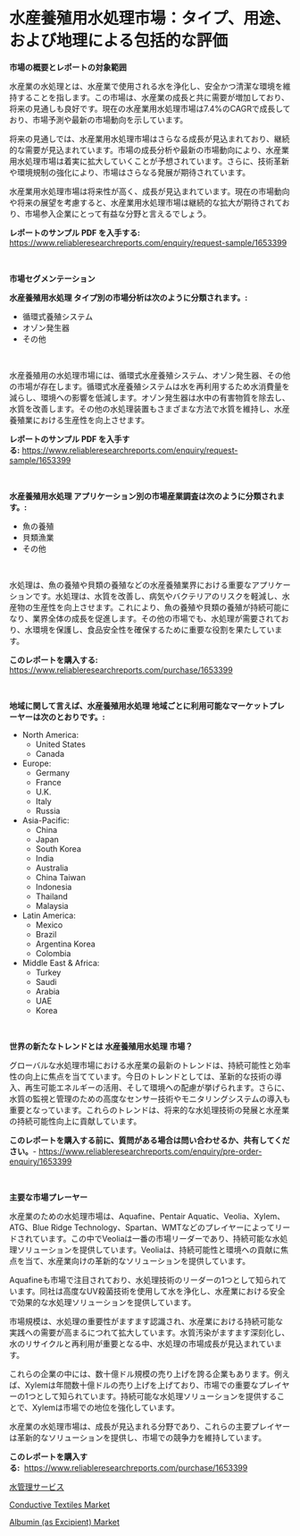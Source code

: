 <p><h1>水産養殖用水処理市場：タイプ、用途、および地理による包括的な評価</h1></p><p><strong>市場の概要とレポートの対象範囲</strong></p>
<p><p>水産業の水処理とは、水産業で使用される水を浄化し、安全かつ清潔な環境を維持することを指します。この市場は、水産業の成長と共に需要が増加しており、将来の見通しも良好です。現在の水産業用水処理市場は7.4%のCAGRで成長しており、市場予測や最新の市場動向を示しています。</p><p>将来の見通しでは、水産業用水処理市場はさらなる成長が見込まれており、継続的な需要が見込まれています。市場の成長分析や最新の市場動向により、水産業用水処理市場は着実に拡大していくことが予想されています。さらに、技術革新や環境規制の強化により、市場はさらなる発展が期待されています。</p><p>水産業用水処理市場は将来性が高く、成長が見込まれています。現在の市場動向や将来の展望を考慮すると、水産業用水処理市場は継続的な拡大が期待されており、市場参入企業にとって有益な分野と言えるでしょう。</p></p>
<p><strong>レポートのサンプル PDF を入手する:</strong> <a href="https://www.reliableresearchreports.com/enquiry/request-sample/1653399">https://www.reliableresearchreports.com/enquiry/request-sample/1653399</a></p>
<p>&nbsp;</p>
<p><strong>市場セグメンテーション</strong></p>
<p><strong>水産養殖用水処理 タイプ別の市場分析は次のように分類されます。:</strong></p>
<p><ul><li>循環式養殖システム</li><li>オゾン発生器</li><li>その他</li></ul></p>
<p>&nbsp;</p>
<p><p>水産養殖用の水処理市場には、循環式水産養殖システム、オゾン発生器、その他の市場が存在します。循環式水産養殖システムは水を再利用するため水消費量を減らし、環境への影響を低減します。オゾン発生器は水中の有害物質を除去し、水質を改善します。その他の水処理装置もさまざまな方法で水質を維持し、水産養殖業における生産性を向上させます。</p></p>
<p><strong>レポートのサンプル PDF を入手する:</strong>&nbsp;<a href="https://www.reliableresearchreports.com/enquiry/request-sample/1653399">https://www.reliableresearchreports.com/enquiry/request-sample/1653399</a></p>
<p>&nbsp;</p>
<p><strong> 水産養殖用水処理 アプリケーション別の市場産業調査は次のように分類されます。:</strong></p>
<p><ul><li>魚の養殖</li><li>貝類漁業</li><li>その他</li></ul></p>
<p>&nbsp;</p>
<p><p>水処理は、魚の養殖や貝類の養殖などの水産養殖業界における重要なアプリケーションです。水処理は、水質を改善し、病気やバクテリアのリスクを軽減し、水産物の生産性を向上させます。これにより、魚の養殖や貝類の養殖が持続可能になり、業界全体の成長を促進します。その他の市場でも、水処理が需要されており、水環境を保護し、食品安全性を確保するために重要な役割を果たしています。</p></p>
<p><strong>このレポートを購入する:</strong>&nbsp; <a href="https://www.reliableresearchreports.com/purchase/1653399">https://www.reliableresearchreports.com/purchase/1653399</a></p>
<p>&nbsp;</p>
<p><strong>地域に関して言えば、水産養殖用水処理 地域ごとに利用可能なマーケットプレーヤーは次のとおりです。:</strong></p>
<p><ul>
    <li>
        North America:
        <ul>
            <li>United States</li>
            <li>Canada</li>
        </ul>
    </li>
    <li>
        Europe:
        <ul>
            <li>Germany</li>
            <li>France</li>
            <li>U.K.</li>
            <li>Italy</li>
            <li>Russia</li>
        </ul>
    </li>
    <li>
        Asia-Pacific:
        <ul>
            <li>China</li>
            <li>Japan</li>
            <li>South Korea</li>
            <li>India</li>
            <li>Australia</li>
            <li>China Taiwan</li>
            <li>Indonesia</li>
            <li>Thailand</li>
            <li>Malaysia</li>
        </ul>
    </li>
    <li>
        Latin America:
        <ul>
            <li>Mexico</li>
            <li>Brazil</li>
            <li>Argentina Korea</li>
            <li>Colombia</li>
        </ul>
    </li>
    <li>
        Middle East & Africa:
        <ul>
            <li>Turkey</li>
            <li>Saudi</li>
            <li>Arabia</li>
            <li>UAE</li>
            <li>Korea</li>
        </ul>
    </li>
    </ul></p>
<p>&nbsp;</p>
<p><strong>世界の新たなトレンドとは 水産養殖用水処理 市場？</strong></p>
<p><p>グローバルな水処理市場における水産業の最新のトレンドは、持続可能性と効率性の向上に焦点を当てています。今日のトレンドとしては、革新的な技術の導入、再生可能エネルギーの活用、そして環境への配慮が挙げられます。さらに、水質の監視と管理のための高度なセンサー技術やモニタリングシステムの導入も重要となっています。これらのトレンドは、将来的な水処理技術の発展と水産業の持続可能性向上に貢献しています。</p></p>
<p><strong>このレポートを購入する前に、質問がある場合は問い合わせるか、共有してください。</strong>- <a href="https://www.reliableresearchreports.com/enquiry/pre-order-enquiry/1653399">https://www.reliableresearchreports.com/enquiry/pre-order-enquiry/1653399</a></p>
<p>&nbsp;</p>
<p><strong>主要な市場プレーヤー</strong></p>
<p><p>水産業のための水処理市場は、Aquafine、Pentair Aquatic、Veolia、Xylem、ATG、Blue Ridge Technology、Spartan、WMTなどのプレイヤーによってリードされています。この中でVeoliaは一番の市場リーダーであり、持続可能な水処理ソリューションを提供しています。Veoliaは、持続可能性と環境への貢献に焦点を当て、水産業向けの革新的なソリューションを提供しています。</p><p>Aquafineも市場で注目されており、水処理技術のリーダーの1つとして知られています。同社は高度なUV殺菌技術を使用して水を浄化し、水産業における安全で効果的な水処理ソリューションを提供しています。</p><p>市場規模は、水処理の重要性がますます認識され、水産業における持続可能な実践への需要が高まるにつれて拡大しています。水質汚染がますます深刻化し、水のリサイクルと再利用が重要となる中、水処理の市場成長が見込まれています。</p><p>これらの企業の中には、数十億ドル規模の売り上げを誇る企業もあります。例えば、Xylemは年間数十億ドルの売り上げを上げており、市場での重要なプレイヤーの1つとして知られています。持続可能な水処理ソリューションを提供することで、Xylemは市場での地位を強化しています。</p><p>水産業の水処理市場は、成長が見込まれる分野であり、これらの主要プレイヤーは革新的なソリューションを提供し、市場での競争力を維持しています。</p></p>
<p><strong>このレポートを購入する:</strong>&nbsp;&nbsp;<a href="https://www.reliableresearchreports.com/purchase/1653399">https://www.reliableresearchreports.com/purchase/1653399</a></p>
<p><p><a href="https://github.com/zoetazuur/Market-Research-Report-List-1/blob/main/430106610810.md">水管理サービス</a></p><p><a href="https://www.linkedin.com/pulse/conductive-textiles-market-research-report-unlocks-analysis-dmdae?trackingId=qhP2x1a8qnk%2FHar830RwBg%3D%3D">Conductive Textiles Market</a></p><p><a href="https://www.linkedin.com/pulse/albumin-excipient-market-size-share-global-analysis-ymu2e?trackingId=RMW5pB%2Bmglp585oWlP6ycg%3D%3D">Albumin (as Excipient) Market</a></p></p>